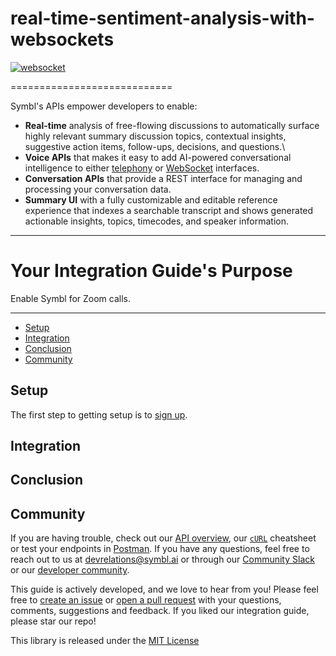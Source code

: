 # real-time-sentiment-analysis-with-websockets


[![websocket](https://img.shields.io/badge/symbl-websocket-brightgreen)](https://docs.symbl.ai/docs/streamingapi/overview/introduction)

============================


Symbl's APIs empower developers to enable: 

- **Real-time** analysis of free-flowing discussions to automatically surface highly relevant summary discussion topics, contextual insights, suggestive action items, follow-ups, decisions, and questions.\
- **Voice APIs** that makes it easy to add AI-powered conversational intelligence to either [telephony][telephony] or [WebSocket][websocket] interfaces.
- **Conversation APIs** that provide a REST interface for managing and processing your conversation data.
- **Summary UI** with a fully customizable and editable reference experience that indexes a searchable transcript and shows generated actionable insights, topics, timecodes, and speaker information.

<hr />

# Your Integration Guide's Purpose 

Enable Symbl for Zoom calls. 

<hr />

 * [Setup](#setup)
 * [Integration](#integration)
 * [Conclusion](#conclusion)
 * [Community](#community)

## Setup 
The first step to getting setup is to [sign up][signup]. 

## Integration 

## Conclusion 

## Community 

 If you are having trouble, check out our [API overview](api_overview), our [`cURL`](curl) cheatsheet or test your endpoints in [Postman](postman). If you have any questions, feel free to reach out to us at devrelations@symbl.ai or through our [Community Slack][slack] or our [developer community][developer_community]. 

This guide is actively developed, and we love to hear from you! Please feel free to [create an issue][issues] or [open a pull request][pulls] with your questions, comments, suggestions and feedback. If you liked our integration guide, please star our repo!


This library is released under the [MIT License][license]

[license]: LICENSE.txt
[telephony]: https://docs.symbl.ai/?&_ga=2.164569275.526040298.1609788827-1505817196.1609788827#voice-api
[websocket]: https://docs.symbl.ai/?_ga=2.96332568.526040298.1609788827-1505817196.1609788827#ws-voice-api-realtime-websocket
[developer_community]: https://community.symbl.ai/?_ga=2.134156042.526040298.1609788827-1505817196.1609788827
[slack]: https://join.slack.com/t/symbldotai/shared_invite/zt-4sic2s11-D3x496pll8UHSJ89cm78CA
[signup]: https://platform.symbl.ai/?_ga=2.63499307.526040298.1609788827-1505817196.1609788827
[issues]: https://github.com/
[pulls]: https://github.com/

[api_overview]: https://docs.symbl.ai/#getting-started
[postman]: https://docs.symbl.ai/docs/tools/postman/
[curl]: https://docs.symbl.ai/docs/tools/#curl

